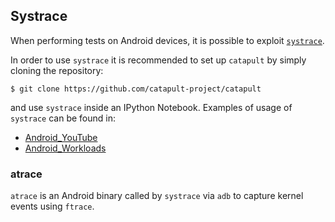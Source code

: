 ## Systrace

When performing tests on Android devices, it is possible to exploit [`systrace`](https://developer.android.com/studio/profile/systrace-commandline.html).

In order to use `systrace` it is recommended to set up `catapult` by simply cloning the repository:

    $ git clone https://github.com/catapult-project/catapult

and use `systrace` inside an IPython Notebook. Examples of usage of `systrace` can be found in:

* [Android_YouTube](https://github.com/ARM-software/lisa/blob/master/ipynb/android/workloads/Android_Workloads.ipynb)
* [Android_Workloads](https://github.com/ARM-software/lisa/blob/master/ipynb/android/Android_Workloads.ipynb)

### atrace

`atrace` is an Android binary called by `systrace` via `adb` to capture kernel events
using `ftrace`. 